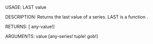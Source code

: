 USAGE:
     LAST value 

DESCRIPTION:
     Returns the last value of a series.
     LAST is a function .

RETURNS: [<opt> any-value!]

ARGUMENTS:
    value [any-series! tuple! gob!]
